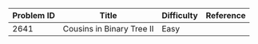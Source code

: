| Problem ID | Title | Difficulty | Reference
| --- | --- | --- | ---
| 2641 | Cousins in Binary Tree II | Easy | 
